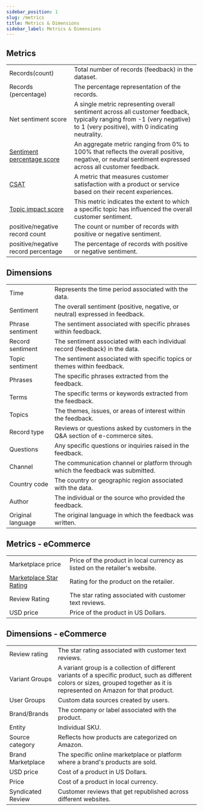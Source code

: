 ```yaml
---
sidebar_position: 1
slug: /metrics
title: Metrics & Dimensions
sidebar_label: Metrics & Dimensions
---
```



## **Metrics**

|                                     |                                                                                                                                                                            |
| ----------------------------------- | -------------------------------------------------------------------------------------------------------------------------------------------------------------------------- |
| Records(count)                      | Total number of records (feedback) in the dataset.                                                                                                                         |
| Records (percentage)                | The percentage representation of the records.                                                                                                                              |
| Net sentiment score                 | A single metric representing overall sentiment across all customer feedback, typically ranging from -1 (very negative) to 1 (very positive), with 0 indicating neutrality. |
| [Sentiment percentage score](/metrics/sentiment-score.md)          | An aggregate metric ranging from 0% to 100% that reflects the overall positive, negative, or neutral sentiment expressed across all customer feedback.                     |
| [CSAT](/metrics/customer-satisfaction-metrics.md#customer-satisfaction-score-csat)                                | A metric that measures customer satisfaction with a product or service based on their recent experiences.                                                                  |
| [Topic impact score](/metrics/sentiment-impact-score.md)                  | This metric indicates the extent to which a specific topic has influenced the overall customer sentiment.                                                                  |
| positive/negative record count      | The count or number of records with positive or negative sentiment.                                                                                                        |
| positive/negative record percentage | The percentage of records with positive or negative sentiment.                                                                                                             |

## **Dimensions**

|                   |                                                                                  |
| ----------------- | -------------------------------------------------------------------------------- |
| Time              | Represents the time period associated with the data.                             |
| Sentiment         | The overall sentiment (positive, negative, or neutral) expressed in feedback.    |
| Phrase sentiment  | The sentiment associated with specific phrases within feedback.                  |
| Record sentiment  | The sentiment associated with each individual record (feedback) in the data.     |
| Topic sentiment   | The sentiment associated with specific topics or themes within feedback.         |
| Phrases           | The specific phrases extracted from the feedback.                                |
| Terms             | The specific terms or keywords extracted from the feedback.                      |
| Topics            | The themes, issues, or areas of interest within the feedback.                    |
| Record type       | Reviews or questions asked by customers in the Q\&A section of e-commerce sites. |
| Questions         | Any specific questions or inquiries raised in the feedback.                      |
| Channel           | The communication channel or platform through which the feedback was submitted.  |
| Country code      | The country or geographic region associated with the data.                       |
| Author            | The individual or the source who provided the feedback.                          |
| Original language | The original language in which the feedback was written.                         |

## **Metrics - eCommerce**

|                          |                                                                             |
| ------------------------ | --------------------------------------------------------------------------- |
| Marketplace price        | Price of the product in local currency as listed on the retailer's website. |
| [Marketplace Star Rating](/guides/compare.md#marketplace-star-rating)  | Rating for the product on the retailer.                                     |
| Review Rating            | The star rating associated with customer text reviews.                      |
| USD price                | Price of the product in US Dollars.                                         |

## **Dimensions - eCommerce**

|                   |                                                                                                                                                                                   |
| ----------------- | --------------------------------------------------------------------------------------------------------------------------------------------------------------------------------- |
| Review rating     | The star rating associated with customer text reviews.                                                                                                                            |
| Variant Groups    | A variant group is a collection of different variants of a specific product, such as different colors or sizes, grouped together as it is represented on Amazon for that product. |
| User Groups       | Custom data sources created by users.                                                                                                                                             |
| Brand/Brands      | The company or label associated with the product.                                                                                                                                 |
| Entity            | Individual SKU.                                                                                                                                                                   |
| Source category   | Reflects how products are categorized on Amazon.                                                                                                                                  |
| Brand Marketplace | The specific online marketplace or platform where a brand's products are sold.                                                                                                    |
| USD price         | Cost of a product in US Dollars.                                                                                                                                                  |
| Price             | Cost of a product in local currency.                                                                                                                                              |
| Syndicated Review | Customer reviews that get republished across different websites.                                                                                                                  |
